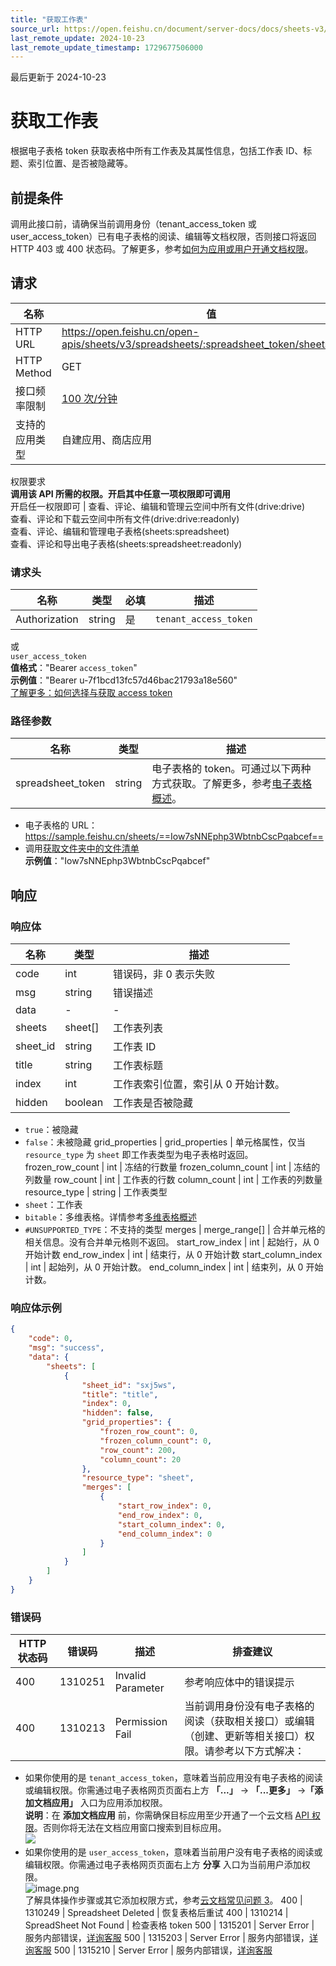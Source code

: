 ```yaml
---
title: "获取工作表"
source_url: https://open.feishu.cn/document/server-docs/docs/sheets-v3/spreadsheet-sheet/query
last_remote_update: 2024-10-23
last_remote_update_timestamp: 1729677506000
---
```

最后更新于 2024-10-23

# 获取工作表

根据电子表格 token 获取表格中所有工作表及其属性信息，包括工作表 ID、标题、索引位置、是否被隐藏等。

## 前提条件

调用此接口前，请确保当前调用身份（tenant_access_token 或 user_access_token）已有电子表格的阅读、编辑等文档权限，否则接口将返回 HTTP 403 或 400 状态码。了解更多，参考[如何为应用或用户开通文档权限](https://open.feishu.cn/document/ukTMukTMukTM/uczNzUjL3czM14yN3MTN#16c6475a)。

## 请求
名称 | 值
---|---
HTTP URL | https://open.feishu.cn/open-apis/sheets/v3/spreadsheets/:spreadsheet_token/sheets/query
HTTP Method | GET
接口频率限制 | [100 次/分钟](https://open.feishu.cn/document/ukTMukTMukTM/uUzN04SN3QjL1cDN)
支持的应用类型 | 自建应用、商店应用
权限要求  
            **调用该 API 所需的权限。开启其中任意一项权限即可调用**  
            开启任一权限即可 | 查看、评论、编辑和管理云空间中所有文件(drive:drive)  
            查看、评论和下载云空间中所有文件(drive:drive:readonly)  
            查看、评论、编辑和管理电子表格(sheets:spreadsheet)  
            查看、评论和导出电子表格(sheets:spreadsheet:readonly)

### 请求头

名称 | 类型 | 必填 | 描述
--- | --- | --- | ---
Authorization | string | 是 | `tenant_access_token`  
或  
`user_access_token`  
**值格式**："Bearer `access_token`"  
**示例值**："Bearer u-7f1bcd13fc57d46bac21793a18e560"  
[了解更多：如何选择与获取 access token](https://open.feishu.cn/document/uAjLw4CM/ugTN1YjL4UTN24CO1UjN/trouble-shooting/how-to-choose-which-type-of-token-to-use)

### 路径参数

名称 | 类型 | 描述
--- | --- | ---
spreadsheet_token | string | 电子表格的 token。可通过以下两种方式获取。了解更多，参考[电子表格概述](https://open.feishu.cn/document/ukTMukTMukTM/uATMzUjLwEzM14CMxMTN/overview)。  
-  电子表格的 URL：https://sample.feishu.cn/sheets/==Iow7sNNEphp3WbtnbCscPqabcef==  
- 调用[获取文件夹中的文件清单](https://open.feishu.cn/document/uAjLw4CM/ukTMukTMukTM/reference/drive-v1/file/list)  
**示例值**："Iow7sNNEphp3WbtnbCscPqabcef"

## 响应

### 响应体

名称 | 类型 | 描述
--- | --- | ---
code | int | 错误码，非 0 表示失败
msg | string | 错误描述
data | \- | \-
sheets | sheet\[\] | 工作表列表
sheet_id | string | 工作表 ID
title | string | 工作表标题
index | int | 工作表索引位置，索引从 0 开始计数。
hidden | boolean | 工作表是否被隐藏  
- `true`：被隐藏  
- `false`：未被隐藏
grid_properties | grid_properties | 单元格属性，仅当 `resource_type` 为 `sheet` 即工作表类型为电子表格时返回。
frozen_row_count | int | 冻结的行数量
frozen_column_count | int | 冻结的列数量
row_count | int | 工作表的行数
column_count | int | 工作表的列数量
resource_type | string | 工作表类型  
- `sheet`：工作表  
- `bitable`：多维表格。详情参考[多维表格概述](https://open.feishu.cn/document/ukTMukTMukTM/uUDN04SN0QjL1QDN/bitable-overview)  
- `#UNSUPPORTED_TYPE`：不支持的类型
merges | merge_range\[\] | 合并单元格的相关信息。没有合并单元格则不返回。
start_row_index | int | 起始行，从 0 开始计数
end_row_index | int | 结束行，从 0 开始计数
start_column_index | int | 起始列，从 0 开始计数。
end_column_index | int | 结束列，从 0 开始计数。

### 响应体示例
```json
{
    "code": 0,
    "msg": "success",
    "data": {
        "sheets": [
            {
                "sheet_id": "sxj5ws",
                "title": "title",
                "index": 0,
                "hidden": false,
                "grid_properties": {
                    "frozen_row_count": 0,
                    "frozen_column_count": 0,
                    "row_count": 200,
                    "column_count": 20
                },
                "resource_type": "sheet",
                "merges": [
                    {
                        "start_row_index": 0,
                        "end_row_index": 0,
                        "start_column_index": 0,
                        "end_column_index": 0
                    }
                ]
            }
        ]
    }
}
```

### 错误码

HTTP状态码 | 错误码 | 描述 | 排查建议
--- | --- | --- | ---
400 | 1310251 | Invalid Parameter | 参考响应体中的错误提示
400 | 1310213 | Permission Fail | 当前调用身份没有电子表格的阅读（获取相关接口）或编辑（创建、更新等相关接口）权限。请参考以下方式解决：  
- 如果你使用的是 `tenant_access_token`，意味着当前应用没有电子表格的阅读或编辑权限。你需通过电子表格网页页面右上方 **「...」** -> **「...更多」** ->**「添加文档应用」** 入口为应用添加权限。  
    **说明**：在 **添加文档应用** 前，你需确保目标应用至少开通了一个云文档 [API 权限](https://open.feishu.cn/document/ukTMukTMukTM/uYTM5UjL2ETO14iNxkTN/scope-list)。否则你将无法在文档应用窗口搜索到目标应用。  
   ![](https://sf3-cn.feishucdn.com/obj/open-platform-opendoc/22c027f63c540592d3ca8f41d48bb107_CSas7OYJBR.png?height=1994&maxWidth=550&width=3278)  
- 如果你使用的是 `user_access_token`，意味着当前用户没有电子表格的阅读或编辑权限。你需通过电子表格网页页面右上方 **分享** 入口为当前用户添加权限。  
  ![image.png](https://sf3-cn.feishucdn.com/obj/open-platform-opendoc/3e052d3bac56f9441296ae22e2969d63_a2DEYrJup8.png?height=278&maxWidth=550&width=1383)  
了解具体操作步骤或其它添加权限方式，参考[云文档常见问题 3](https://open.feishu.cn/document/ukTMukTMukTM/uczNzUjL3czM14yN3MTN#16c6475a)。
400 | 1310249 | Spreadsheet Deleted | 恢复表格后重试
400 | 1310214 | SpreadSheet Not Found | 检查表格 token
500 | 1315201 | Server Error | 服务内部错误，[详询客服](https://applink.feishu.cn/client/helpdesk/open?id=6626260912531570952)
500 | 1315203 | Server Error | 服务内部错误，[详询客服](https://applink.feishu.cn/client/helpdesk/open?id=6626260912531570952)
500 | 1315210 | Server Error | 服务内部错误，[详询客服](https://applink.feishu.cn/client/helpdesk/open?id=6626260912531570952)
